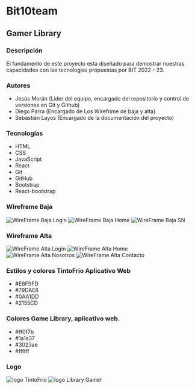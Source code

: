 # Bit10team
## Gamer Library
### Descripción
El fundamento de este proyecto esta diseñado para demostrar nuestras capacidades con las tecnologias propuestas por BIT 2022 - 23.
### Autores
- Jesús Morán (Lider del equipo, encargado del repositorio y control de versiones en Git y Github)
- Diego Parra (Encargado de Los Wirefrime de baja y alta)
- Sebastián Layos (Encargado de la documentación del proyecto)
### Tecnologías
- HTML
- CSS
- JavaScript
- React
- Git
- GitHub
- Bootstrap
- React-bootstrap

### Wireframe Baja
![WireFrame Baja Login](public/img/Login.png)
![WireFrame Baja Home](public/img/Home.png)
![WireFrame Baja SN](public/img/SN.png)

### Wireframe Alta
![WireFrame Alta Login](public/img/Login.jpeg)
![WireFrame Alta Home](public/img/Home.jpeg)
![WireFrame Alta Nosotros](public/img/Nosotros.jpeg)
![WireFrame Alta Contacto](public/img/Contacto.jpeg)

### Estilos y colores TintoFrio Aplicativo Web
- #E8F9FD
- #79DAE8
- #0AA1DD
- #2155CD 

### Colores Game Library, aplicativo web.
- #ff0f7b
- #1a1a37
- #3023ae
- #ffffff

### Logo
![logo TintoFrio](public/img/TintoFrio-removebg-preview.png)
![logo Library Gamer](public/img/logo%20Library%20Gamer.png)
